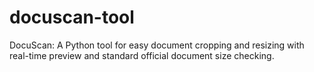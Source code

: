 # docuscan-tool
DocuScan: A Python tool for easy document cropping and resizing with real-time preview and standard official document size checking.
